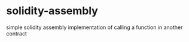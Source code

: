 # solidity-assembly
simple solidity assembly implementation of calling a function in another contract
